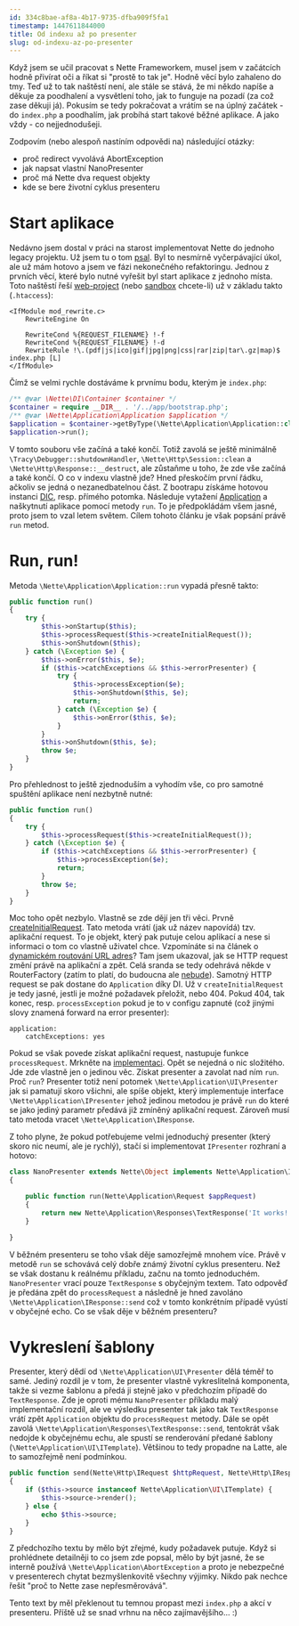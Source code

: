 ```yaml
---
id: 334c8bae-af8a-4b17-9735-dfba909f5fa1
timestamp: 1447611844000
title: Od indexu až po presenter
slug: od-indexu-az-po-presenter
---
```

Když jsem se učil pracovat s Nette Frameworkem, musel jsem v začátcích hodně přivírat oči a říkat si "prostě to tak je". Hodně věcí bylo zahaleno do tmy. Teď už to tak naštěstí není, ale stále se stává, že mi někdo napíše a děkuje za poodhalení a vysvětlení toho, jak to funguje na pozadí (za což zase děkuji já). Pokusím se tedy pokračovat a vrátím se na úplný začátek - do `index.php` a poodhalím, jak probíhá start takové běžné aplikace. A jako vždy - co nejjednodušeji.

Zodpovím (nebo alespoň nastíním odpovědi na) následující otázky:
- proč redirect vyvolává AbortException
- jak napsat vlastní NanoPresenter
- proč má Nette dva request objekty
- kde se bere životní cyklus presenteru

# Start aplikace

Nedávno jsem dostal v práci na starost implementovat Nette do jednoho legacy projektu. Už jsem tu o tom [psal](navrhovy-vzor-legacy-code). Byl to nesmírně vyčerpávající úkol, ale už mám hotovo a jsem ve fázi nekonečného refaktoringu. Jednou z prvních věcí, které bylo nutné vyřešit byl start aplikace z jednoho místa. Toto naštěstí řeší [web-project](https://github.com/nette/web-project) (nebo [sandbox](https://github.com/nette/sandbox) chcete-li) už v základu takto (`.htaccess`):

```
<IfModule mod_rewrite.c>
	RewriteEngine On

	RewriteCond %{REQUEST_FILENAME} !-f
	RewriteCond %{REQUEST_FILENAME} !-d
	RewriteRule !\.(pdf|js|ico|gif|jpg|png|css|rar|zip|tar\.gz|map)$ index.php [L]
</IfModule>
```

Čímž se velmi rychle dostáváme k prvnímu bodu, kterým je `index.php`:

```php
/** @var \Nette\DI\Container $container */
$container = require __DIR__ . '/../app/bootstrap.php';
/** @var \Nette\Application\Application $application */
$application = $container->getByType(\Nette\Application\Application::class);
$application->run();
```

V tomto souboru vše začíná a také končí. Totiž zavolá se ještě minimálně `\Tracy\Debugger::shutdownHandler`, `\Nette\Http\Session::clean` a `\Nette\Http\Response::__destruct`, ale zůstaňme u toho, že zde vše začíná a také končí. O co v indexu vlastně jde? Hned přeskočím první řádku, ačkoliv se jedná o nezanedbatelnou část. Z bootrapu získáme hotovou instanci [DIC](https://doc.nette.org/cs/2.3/dependency-injection), resp. přímého potomka. Následuje vytažení [Application](https://api.nette.org/2.3.7/Nette.Application.Application.html) a naškytnutí aplikace pomocí metody `run`. To je předpokládám všem jasné, proto jsem to vzal letem světem. Cílem tohoto článku je však popsání právě `run` metod.

# Run, run!

Metoda `\Nette\Application\Application::run` vypadá přesně takto:

```php
public function run()
{
    try {
        $this->onStartup($this);
        $this->processRequest($this->createInitialRequest());
        $this->onShutdown($this);
    } catch (\Exception $e) {
        $this->onError($this, $e);
        if ($this->catchExceptions && $this->errorPresenter) {
            try {
                $this->processException($e);
                $this->onShutdown($this, $e);
                return;
            } catch (\Exception $e) {
                $this->onError($this, $e);
            }
        }
        $this->onShutdown($this, $e);
        throw $e;
    }
}
```

Pro přehlednost to ještě zjednoduším a vyhodím vše, co pro samotné spuštění aplikace není nezbytně nutné:

```php
public function run()
{
    try {
        $this->processRequest($this->createInitialRequest());
    } catch (\Exception $e) {
        if ($this->catchExceptions && $this->errorPresenter) {
            $this->processException($e);
            return;
        }
        throw $e;
    }
}
```

Moc toho opět nezbylo. Vlastně se zde dějí jen tři věci. Prvně [createInitialRequest](https://api.nette.org/2.3.7/source-Application.Application.php.html#102-124). Tato metoda vrátí (jak už název napovídá) tzv. aplikační request. To je objekt, který pak putuje celou aplikací a nese si informaci o tom co vlastně uživatel chce. Vzpomínáte si na článek o [dynamickém routování URL adres](dynamicke-routovani-url-adres)? Tam jsem ukazoval, jak se HTTP request změní právě na aplikační a zpět. Celá sranda se tedy odehrává někde v RouterFactory (zatím to platí, do budoucna ale [nebude](https://github.com/nette/routing/commit/e802a85e96f5814ddf1a16ea1517398eb560bab6)). Samotný HTTP request se pak dostane do `Application` díky DI. Už v `createInitialRequest` je tedy jasné, jestli je možné požadavek přeložit, nebo 404. Pokud 404, tak konec, resp. `processException` pokud je to v configu zapnuté (což jinými slovy znamená forward na error presenter):

```neon
application:
    catchExceptions: yes
```

Pokud se však povede získat aplikační request, nastupuje funkce `processRequest`. Mrkněte na [implementaci](https://api.nette.org/2.3.7/source-Application.Application.php.html#127-150). Opět se nejedná o nic složitého. Jde zde vlastně jen o jedinou věc. Získat presenter a zavolat nad ním `run`. Proč `run`? Presenter totiž není potomek `\Nette\Application\UI\Presenter` jak si pamatují skoro všichni, ale spíše objekt, který implementuje interface `\Nette\Application\IPresenter` jehož jedinou metodou je právě `run` do které se jako jediný parametr předává již zmíněný aplikační request. Zároveň musí tato metoda vracet `\Nette\Application\IResponse`.

Z toho plyne, že pokud potřebujeme velmi jednoduchý presenter (který skoro nic neumí, ale je rychlý), stačí si implementovat `IPresenter` rozhraní a hotovo:

```php
class NanoPresenter extends Nette\Object implements Nette\Application\IPresenter
{

	public function run(Nette\Application\Request $appRequest)
	{
		return new Nette\Application\Responses\TextResponse('It works!');
	}

}
```

V běžném presenteru se toho však děje samozřejmě mnohem více. Právě v metodě `run` se schovává celý dobře známý životní cyklus presenteru. Než se však dostanu k reálnému příkladu, začnu na tomto jednoduchém. `NanoPresenter` vrací pouze `TextResponse` s obyčejným textem. Tato odpověď je předána zpět do `processRequest` a následně je hned zavoláno `\Nette\Application\IResponse::send` což v tomto konkrétním případě vyústí v obyčejné echo. Co se však děje v běžném presenteru?

# Vykreslení šablony

Presenter, který dědí od `\Nette\Application\UI\Presenter` dělá téměř to samé. Jediný rozdíl je v tom, že presenter vlastně vykreslitelná komponenta, takže si vezme šablonu a předá ji stejně jako v předchozím případě do `TextResponse`. Zde je oproti mému `NanoPresenter` příkladu malý implementační rozdíl, ale ve výsledku presenter tak jako tak `TextResponse` vrátí zpět `Application` objektu do `processRequest` metody. Dále se opět zavolá `\Nette\Application\Responses\TextResponse::send`, tentokrát však nedojde k obyčejnému echu, ale spustí se renderování předané šablony (`\Nette\Application\UI\ITemplate`). Většinou to tedy propadne na Latte, ale to samozřejmě není podmínkou.

```php
public function send(Nette\Http\IRequest $httpRequest, Nette\Http\IResponse $httpResponse)
{
    if ($this->source instanceof Nette\Application\UI\ITemplate) {
        $this->source->render();
    } else {
        echo $this->source;
    }
}
```

Z předchozího textu by mělo být zřejmé, kudy požadavek putuje. Když si prohlédnete detailněji to co jsem zde popsal, mělo by být jasné, že se interně používá `\Nette\Application\AbortException` a proto je nebezpečné v presenterech chytat bezmyšlenkovitě všechny výjimky. Nikdo pak nechce řešit "proč to Nette zase nepřesměrovává".

Tento text by měl překlenout tu temnou propast mezi `index.php` a akcí v presenteru. Příště už se snad vrhnu na něco zajímavějšího... :)